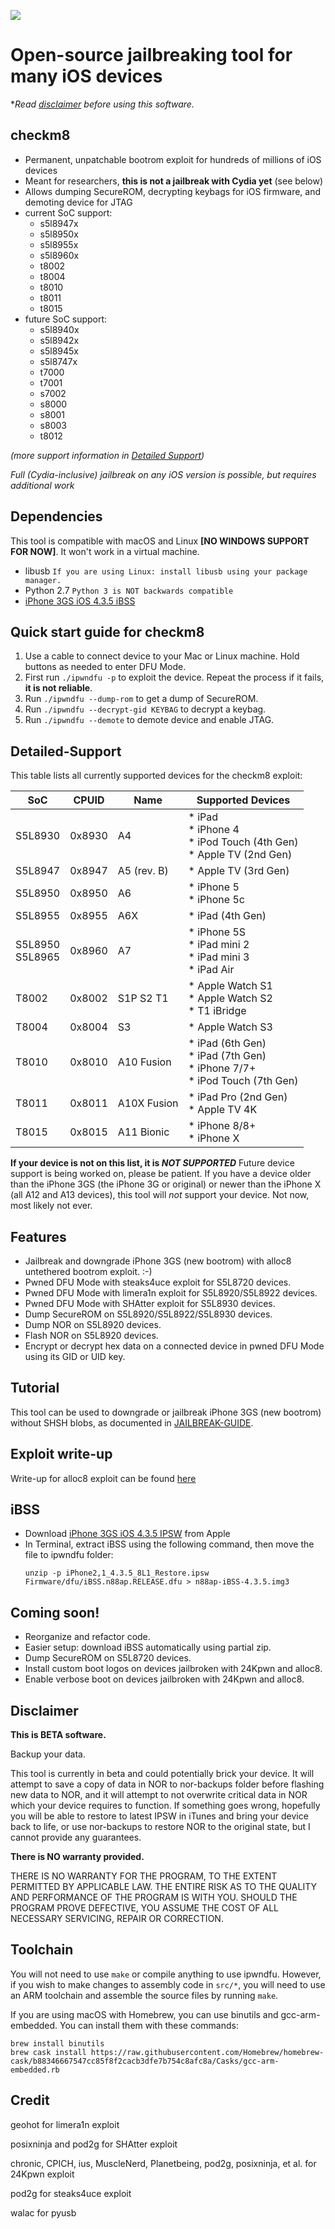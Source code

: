 ![](repo/ipwndfu.png)
# Open-source jailbreaking tool for many iOS devices


**Read [disclaimer](#disclaimer) before using this software.*


## checkm8

* Permanent, unpatchable bootrom exploit for hundreds of millions of iOS devices
* Meant for researchers, **this is not a jailbreak with Cydia yet** (see below)
* Allows dumping SecureROM, decrypting keybags for iOS firmware, and demoting device for JTAG
* current SoC support: 
    - s5l8947x
    - s5l8950x
    - s5l8955x
    - s5l8960x
    - t8002
    - t8004
    - t8010
    - t8011
    - t8015
* future SoC support:
    - s5l8940x
    - s5l8942x
    - s5l8945x
    - s5l8747x 
    - t7000
    - t7001
    - s7002
    - s8000
    - s8001
    - s8003
    - t8012

*(more support information in [Detailed Support](#Detailed-Support))*

*Full (Cydia-inclusive) jailbreak on any iOS version is possible, but requires additional work*


## Dependencies

This tool is compatible with macOS and Linux **[NO WINDOWS SUPPORT FOR NOW]**. It won't work in a virtual machine.

* libusb `If you are using Linux: install libusb using your package manager.`
* Python 2.7 `Python 3 is NOT backwards compatible`
* [iPhone 3GS iOS 4.3.5 iBSS](#ibss)


## Quick start guide for checkm8

1. Use a cable to connect device to your Mac or Linux machine. Hold buttons as needed to enter DFU Mode.
2. First run ```./ipwndfu -p``` to exploit the device. Repeat the process if it fails, **it is not reliable**.
3. Run ```./ipwndfu --dump-rom``` to get a dump of SecureROM.
4. Run ```./ipwndfu --decrypt-gid KEYBAG``` to decrypt a keybag.
5. Run ```./ipwndfu --demote``` to demote device and enable JTAG.


## Detailed-Support

This table lists all currently supported devices for the checkm8 exploit:

| SoC                | CPUID  | Name        | Supported Devices                                                                  |
|--------------------|--------|-------------|------------------------------------------------------------------------------------|
| S5L8930            | 0x8930 | A4          | * iPad <br>* iPhone 4 <br>* iPod Touch (4th Gen) <br>* Apple TV (2nd Gen)          |
| S5L8947            | 0x8947 | A5 (rev. B) | * Apple TV (3rd Gen)                                                               |
| S5L8950            | 0x8950 | A6          | * iPhone 5 <br>* iPhone 5c                                                         |
| S5L8955            | 0x8955 | A6X         | * iPad (4th Gen)                                                                   |
| S5L8950<br>S5L8965 | 0x8960 | A7          | * iPhone 5S <br>* iPad mini 2 <br>* iPad mini 3 <br>* iPad Air                     |
| T8002              | 0x8002 | S1P S2 T1   | * Apple Watch S1 <br>* Apple Watch S2 <br>* T1 iBridge                             |
| T8004              | 0x8004 | S3          | * Apple Watch S3                                                                   |
| T8010              | 0x8010 | A10 Fusion  | * iPad (6th Gen) <br>* iPad (7th Gen) <br>* iPhone 7/7+ <br>* iPod Touch (7th Gen) |
| T8011              | 0x8011 | A10X Fusion | * iPad Pro (2nd Gen) <br>* Apple TV 4K                                             |
| T8015              | 0x8015 | A11 Bionic  | * iPhone 8/8+ <br>* iPhone X                                                       |

**If your device is not on this list, it is _NOT SUPPORTED_**
Future device support is being worked on, please be patient. 
If you have a device older than the iPhone 3GS (the iPhone 3G or original) or newer than the iPhone X (all A12 and A13 devices), this tool will *not* support your device. Not now, most likely not ever.

## Features

* Jailbreak and downgrade iPhone 3GS (new bootrom) with alloc8 untethered bootrom exploit. :-)
* Pwned DFU Mode with steaks4uce exploit for S5L8720 devices.
* Pwned DFU Mode with limera1n exploit for S5L8920/S5L8922 devices.
* Pwned DFU Mode with SHAtter exploit for S5L8930 devices.
* Dump SecureROM on S5L8920/S5L8922/S5L8930 devices.
* Dump NOR on S5L8920 devices.
* Flash NOR on S5L8920 devices.
* Encrypt or decrypt hex data on a connected device in pwned DFU Mode using its GID or UID key.


## Tutorial

This tool can be used to downgrade or jailbreak iPhone 3GS (new bootrom) without SHSH blobs, as documented in [JAILBREAK-GUIDE](https://github.com/axi0mX/ipwndfu/blob/master/JAILBREAK-GUIDE.md).


## Exploit write-up

Write-up for alloc8 exploit can be found [here](https://github.com/axi0mX/alloc8)


## iBSS

* Download [iPhone 3GS iOS 4.3.5 IPSW](http://appldnld.apple.com/iPhone4/041-1965.20110721.gxUB5/iPhone2,1_4.3.5_8L1_Restore.ipsw) from Apple
* In Terminal, extract iBSS using the following command, then move the file to ipwndfu folder:
   ```
   unzip -p iPhone2,1_4.3.5_8L1_Restore.ipsw Firmware/dfu/iBSS.n88ap.RELEASE.dfu > n88ap-iBSS-4.3.5.img3
   ```


## Coming soon!

* Reorganize and refactor code.
* Easier setup: download iBSS automatically using partial zip.
* Dump SecureROM on S5L8720 devices.
* Install custom boot logos on devices jailbroken with 24Kpwn and alloc8.
* Enable verbose boot on devices jailbroken with 24Kpwn and alloc8.

## Disclaimer

**This is BETA software.**

Backup your data.

This tool is currently in beta and could potentially brick your device. It will attempt to save a copy of data in NOR to nor-backups folder before flashing new data to NOR, and it will attempt to not overwrite critical data in NOR which your device requires to function. If something goes wrong, hopefully you will be able to restore to latest IPSW in iTunes and bring your device back to life, or use nor-backups to restore NOR to the original state, but I cannot provide any guarantees.

**There is NO warranty provided.**

THERE IS NO WARRANTY FOR THE PROGRAM, TO THE EXTENT PERMITTED BY APPLICABLE LAW. THE ENTIRE RISK AS TO THE QUALITY AND PERFORMANCE OF THE PROGRAM IS WITH YOU. SHOULD THE PROGRAM PROVE DEFECTIVE, YOU ASSUME THE COST OF ALL NECESSARY SERVICING, REPAIR OR CORRECTION.

## Toolchain

You will not need to use `make` or compile anything to use ipwndfu. However, if you wish to make changes to assembly code in `src/*`, you will need to use an ARM toolchain and assemble the source files by running `make`.

If you are using macOS with Homebrew, you can use binutils and gcc-arm-embedded. You can install them with these commands:

```
brew install binutils
brew cask install https://raw.githubusercontent.com/Homebrew/homebrew-cask/b88346667547cc85f8f2cacb3dfe7b754c8afc8a/Casks/gcc-arm-embedded.rb
```

## Credit

geohot for limera1n exploit

posixninja and pod2g for SHAtter exploit

chronic, CPICH, ius, MuscleNerd, Planetbeing, pod2g, posixninja, et al. for 24Kpwn exploit

pod2g for steaks4uce exploit

walac for pyusb
